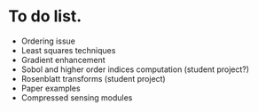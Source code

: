 # To do list.

- Ordering issue <br>
- Least squares techniques <br>
- Gradient enhancement<br>
- Sobol and higher order indices computation (student project?) <br>
- Rosenblatt transforms (student project) <br>
- Paper examples <br>
- Compressed sensing modules <br>

